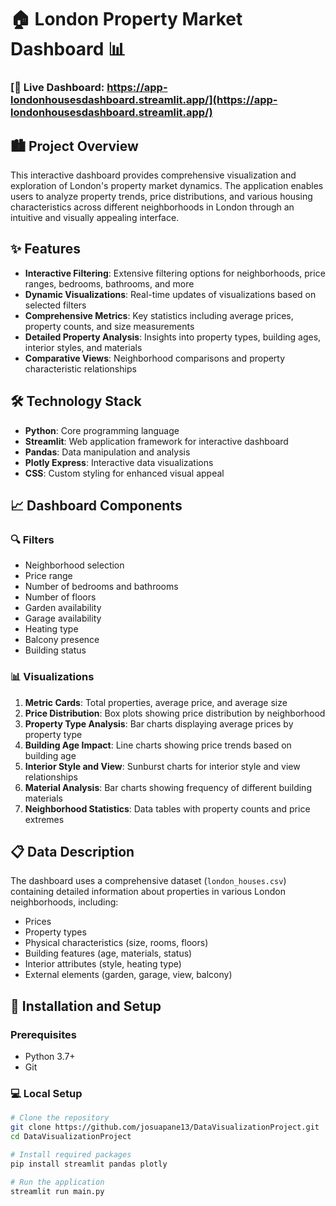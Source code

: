# 🏠 London Property Market Dashboard 📊

### [🔗 Live Dashboard: https://app-londonhousesdashboard.streamlit.app/](https://app-londonhousesdashboard.streamlit.app/)

## 🏙️ Project Overview
This interactive dashboard provides comprehensive visualization and exploration of London's property market dynamics. The application enables users to analyze property trends, price distributions, and various housing characteristics across different neighborhoods in London through an intuitive and visually appealing interface.

## ✨ Features
- **Interactive Filtering**: Extensive filtering options for neighborhoods, price ranges, bedrooms, bathrooms, and more
- **Dynamic Visualizations**: Real-time updates of visualizations based on selected filters
- **Comprehensive Metrics**: Key statistics including average prices, property counts, and size measurements
- **Detailed Property Analysis**: Insights into property types, building ages, interior styles, and materials
- **Comparative Views**: Neighborhood comparisons and property characteristic relationships

## 🛠️ Technology Stack
- **Python**: Core programming language
- **Streamlit**: Web application framework for interactive dashboard
- **Pandas**: Data manipulation and analysis
- **Plotly Express**: Interactive data visualizations
- **CSS**: Custom styling for enhanced visual appeal

## 📈 Dashboard Components

### 🔍 Filters
- Neighborhood selection
- Price range
- Number of bedrooms and bathrooms
- Number of floors
- Garden availability
- Garage availability
- Heating type
- Balcony presence
- Building status

### 📊 Visualizations
1. **Metric Cards**: Total properties, average price, and average size
2. **Price Distribution**: Box plots showing price distribution by neighborhood
3. **Property Type Analysis**: Bar charts displaying average prices by property type
4. **Building Age Impact**: Line charts showing price trends based on building age
5. **Interior Style and View**: Sunburst charts for interior style and view relationships
6. **Material Analysis**: Bar charts showing frequency of different building materials
7. **Neighborhood Statistics**: Data tables with property counts and price extremes

## 📋 Data Description
The dashboard uses a comprehensive dataset (`london_houses.csv`) containing detailed information about properties in various London neighborhoods, including:
- Prices
- Property types
- Physical characteristics (size, rooms, floors)
- Building features (age, materials, status)
- Interior attributes (style, heating type)
- External elements (garden, garage, view, balcony)

## 🚀 Installation and Setup

### Prerequisites
- Python 3.7+
- Git

### 💻 Local Setup
```bash
# Clone the repository
git clone https://github.com/josuapane13/DataVisualizationProject.git
cd DataVisualizationProject

# Install required packages
pip install streamlit pandas plotly

# Run the application
streamlit run main.py
